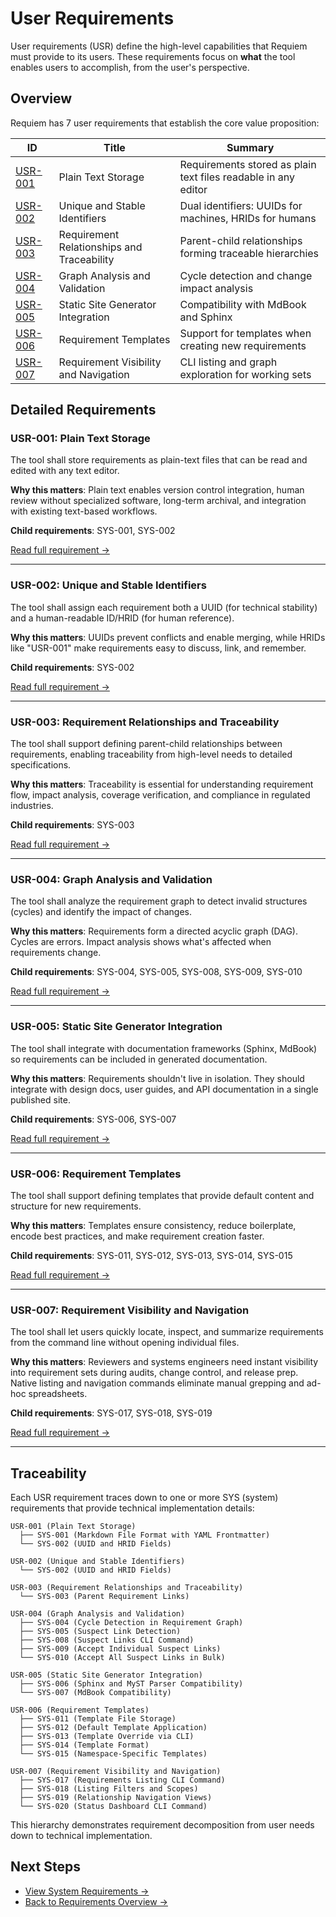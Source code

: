 # User Requirements

User requirements (USR) define the high-level capabilities that Requiem must provide to its users. These requirements focus on **what** the tool enables users to accomplish, from the user's perspective.

## Overview

Requiem has 7 user requirements that establish the core value proposition:

| ID | Title | Summary |
|----|-------|---------|
| [USR-001](./USR-001.md) | Plain Text Storage | Requirements stored as plain text files readable in any editor |
| [USR-002](./USR-002.md) | Unique and Stable Identifiers | Dual identifiers: UUIDs for machines, HRIDs for humans |
| [USR-003](./USR-003.md) | Requirement Relationships and Traceability | Parent-child relationships forming traceable hierarchies |
| [USR-004](./USR-004.md) | Graph Analysis and Validation | Cycle detection and change impact analysis |
| [USR-005](./USR-005.md) | Static Site Generator Integration | Compatibility with MdBook and Sphinx |
| [USR-006](./USR-006.md) | Requirement Templates | Support for templates when creating new requirements |
| [USR-007](./USR-007.md) | Requirement Visibility and Navigation | CLI listing and graph exploration for working sets |

## Detailed Requirements

### USR-001: Plain Text Storage

The tool shall store requirements as plain-text files that can be read and edited with any text editor.

**Why this matters**: Plain text enables version control integration, human review without specialized software, long-term archival, and integration with existing text-based workflows.

**Child requirements**: SYS-001, SYS-002

[Read full requirement →](./USR-001.md)

---

### USR-002: Unique and Stable Identifiers

The tool shall assign each requirement both a UUID (for technical stability) and a human-readable ID/HRID (for human reference).

**Why this matters**: UUIDs prevent conflicts and enable merging, while HRIDs like "USR-001" make requirements easy to discuss, link, and remember.

**Child requirements**: SYS-002

[Read full requirement →](./USR-002.md)

---

### USR-003: Requirement Relationships and Traceability

The tool shall support defining parent-child relationships between requirements, enabling traceability from high-level needs to detailed specifications.

**Why this matters**: Traceability is essential for understanding requirement flow, impact analysis, coverage verification, and compliance in regulated industries.

**Child requirements**: SYS-003

[Read full requirement →](./USR-003.md)

---

### USR-004: Graph Analysis and Validation

The tool shall analyze the requirement graph to detect invalid structures (cycles) and identify the impact of changes.

**Why this matters**: Requirements form a directed acyclic graph (DAG). Cycles are errors. Impact analysis shows what's affected when requirements change.

**Child requirements**: SYS-004, SYS-005, SYS-008, SYS-009, SYS-010

[Read full requirement →](./USR-004.md)

---

### USR-005: Static Site Generator Integration

The tool shall integrate with documentation frameworks (Sphinx, MdBook) so requirements can be included in generated documentation.

**Why this matters**: Requirements shouldn't live in isolation. They should integrate with design docs, user guides, and API documentation in a single published site.

**Child requirements**: SYS-006, SYS-007

[Read full requirement →](./USR-005.md)

---

### USR-006: Requirement Templates

The tool shall support defining templates that provide default content and structure for new requirements.

**Why this matters**: Templates ensure consistency, reduce boilerplate, encode best practices, and make requirement creation faster.

**Child requirements**: SYS-011, SYS-012, SYS-013, SYS-014, SYS-015

[Read full requirement →](./USR-006.md)

---

### USR-007: Requirement Visibility and Navigation

The tool shall let users quickly locate, inspect, and summarize requirements from the command line without opening individual files.

**Why this matters**: Reviewers and systems engineers need instant visibility into requirement sets during audits, change control, and release prep. Native listing and navigation commands eliminate manual grepping and ad-hoc spreadsheets.

**Child requirements**: SYS-017, SYS-018, SYS-019

[Read full requirement →](./USR-007.md)

---

## Traceability

Each USR requirement traces down to one or more SYS (system) requirements that provide technical implementation details:

```
USR-001 (Plain Text Storage)
  ├── SYS-001 (Markdown File Format with YAML Frontmatter)
  └── SYS-002 (UUID and HRID Fields)

USR-002 (Unique and Stable Identifiers)
  └── SYS-002 (UUID and HRID Fields)

USR-003 (Requirement Relationships and Traceability)
  └── SYS-003 (Parent Requirement Links)

USR-004 (Graph Analysis and Validation)
  ├── SYS-004 (Cycle Detection in Requirement Graph)
  ├── SYS-005 (Suspect Link Detection)
  ├── SYS-008 (Suspect Links CLI Command)
  ├── SYS-009 (Accept Individual Suspect Links)
  └── SYS-010 (Accept All Suspect Links in Bulk)

USR-005 (Static Site Generator Integration)
  ├── SYS-006 (Sphinx and MyST Parser Compatibility)
  └── SYS-007 (MdBook Compatibility)

USR-006 (Requirement Templates)
  ├── SYS-011 (Template File Storage)
  ├── SYS-012 (Default Template Application)
  ├── SYS-013 (Template Override via CLI)
  ├── SYS-014 (Template Format)
  └── SYS-015 (Namespace-Specific Templates)

USR-007 (Requirement Visibility and Navigation)
  ├── SYS-017 (Requirements Listing CLI Command)
  ├── SYS-018 (Listing Filters and Scopes)
  ├── SYS-019 (Relationship Navigation Views)
  └── SYS-020 (Status Dashboard CLI Command)
```

This hierarchy demonstrates requirement decomposition from user needs down to technical implementation.

## Next Steps

- [View System Requirements →](./system-requirements.md)
- [Back to Requirements Overview →](../requirements.md)

